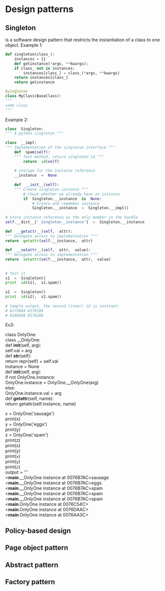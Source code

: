 # Design patterns

## Singleton
is a software design pattern that restricts the instantiation of a class to one object.
Example 1:
```python
def singleton(class_):
    instances = {}
    def getinstance(*args, **kwargs):
	if class_ not in instances:
	    instances[class_] = class_(*args, **kwargs)
	return instances[class_]
    return getinstance

@singleton
class MyClass(BaseClass):
"""
some class
"""
```
  
Example 2:
```python
class  Singleton:  
""" A python singleton """  
  
class  __impl:  
""" Implementation of the singleton interface """  
    def  spam(self):  
    """ Test method, return singleton id """  
        return  id(self)  
  
    # storage for the instance reference  
    __instance  =  None  
  
    def  __init__(self):  
    """ Create singleton instance """  
        # Check whether we already have an instance  
        if  Singleton.__instance  is  None:  
            # Create and remember instance  
            Singleton.__instance  =  Singleton.__impl()  
  
# Store instance reference as the only member in the handle  
self.__dict__['_Singleton__instance']  =  Singleton.__instance  
  
def  __getattr__(self,  attr):  
""" Delegate access to implementation """  
return  getattr(self.__instance,  attr)  
  
def  __setattr__(self,  attr,  value):  
""" Delegate access to implementation """  
return  setattr(self.__instance,  attr,  value)  
  
  
# Test it  
s1  =  Singleton()  
print  id(s1),  s1.spam()  
  
s2  =  Singleton()  
print  id(s2),  s2.spam()  
  
# Sample output, the second (inner) id is constant:  
# 8172684 8176268  
# 8168588 8176268
```
  

Ex3:

class OnlyOne:  
class __OnlyOne:  
def __init__(self, arg):  
self.val = arg  
def __str__(self):  
return repr(self) + self.val  
instance = None  
def __init__(self, arg):  
if not OnlyOne.instance:  
OnlyOne.instance = OnlyOne.__OnlyOne(arg)  
else:  
OnlyOne.instance.val = arg  
def __getattr__(self, name):  
return getattr(self.instance, name)  
  
x = OnlyOne('sausage')  
print(x)  
y = OnlyOne('eggs')  
print(y)  
z = OnlyOne('spam')  
print(z)  
print(x)  
print(y)  
print(`x`)  
print(`y`)  
print(`z`)  
output = '''  
<__main__.__OnlyOne instance at 0076B7AC>sausage  
<__main__.__OnlyOne instance at 0076B7AC>eggs  
<__main__.__OnlyOne instance at 0076B7AC>spam  
<__main__.__OnlyOne instance at 0076B7AC>spam  
<__main__.__OnlyOne instance at 0076B7AC>spam  
<__main__.OnlyOne instance at 0076C54C>  
<__main__.OnlyOne instance at 0076DAAC>  
<__main__.OnlyOne instance at 0076AA3C>
## Policy-based design

## Page object pattern

## Abstract pattern

## Factory pattern
<!--stackedit_data:
eyJoaXN0b3J5IjpbMzgxNDM4MTU2XX0=
-->